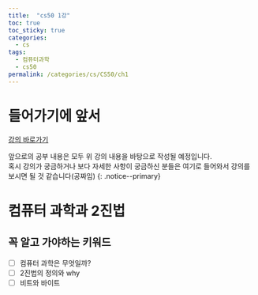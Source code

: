 ```yaml
---
title:  "cs50 1강"
toc: true
toc_sticky: true
categories:
  - cs
tags:
  - 컴퓨터과학
  - cs50
permalink: /categories/cs/CS50/ch1
---
```

# 들어가기에 앞서
[강의 바로가기](https://www.boostcourse.org/cs112/joinLectures/41307)


앞으로의 공부 내용은 모두 위 강의 내용을 바탕으로 작성될 예정입니다.<br>
혹시 강의가 궁금하거나 보다 자세한 사항이 궁금하신 분들은 여기로 들어와서 강의를 보시면 될 것 같습니다(공짜임)
{: .notice--primary} 
# 컴퓨터 과학과 2진법
## 꼭 알고 가야하는 키워드
- [ ] 컴퓨터 과학은 무엇일까?<br>
- [ ] 2진법의 정의와 why<br>
- [ ] 비트와 바이트
